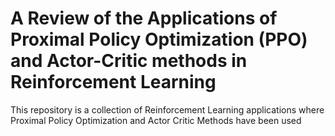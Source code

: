 # A Review of the Applications of Proximal Policy Optimization (PPO) and Actor-Critic methods in Reinforcement Learning
This repository is a collection of Reinforcement Learning applications where Proximal Policy Optimization and Actor Critic Methods have been used
